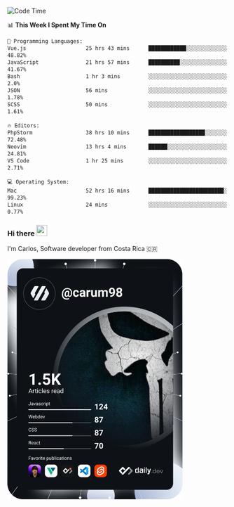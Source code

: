 
<!--START_SECTION:waka-->
![Code Time](http://img.shields.io/badge/Code%20Time-9%2C014%20hrs%2016%20mins-blue)

📊 **This Week I Spent My Time On** 

```text
💬 Programming Languages: 
Vue.js                   25 hrs 43 mins      ████████████░░░░░░░░░░░░░   48.82% 
JavaScript               21 hrs 57 mins      ██████████░░░░░░░░░░░░░░░   41.67% 
Bash                     1 hr 3 mins         ░░░░░░░░░░░░░░░░░░░░░░░░░   2.0% 
JSON                     56 mins             ░░░░░░░░░░░░░░░░░░░░░░░░░   1.78% 
SCSS                     50 mins             ░░░░░░░░░░░░░░░░░░░░░░░░░   1.61%

🔥 Editors: 
PhpStorm                 38 hrs 10 mins      ██████████████████░░░░░░░   72.48% 
Neovim                   13 hrs 4 mins       ██████░░░░░░░░░░░░░░░░░░░   24.81% 
VS Code                  1 hr 25 mins        ░░░░░░░░░░░░░░░░░░░░░░░░░   2.71%

💻 Operating System: 
Mac                      52 hrs 16 mins      ████████████████████████░   99.23% 
Linux                    24 mins             ░░░░░░░░░░░░░░░░░░░░░░░░░   0.77%

```


<!--END_SECTION:waka-->

### Hi there <img src="https://media.giphy.com/media/hvRJCLFzcasrR4ia7z/giphy.gif" width="25px" height="25px">

I'm Carlos, Software developer from Costa Rica 🇨🇷

<a href="https://app.daily.dev/carum98"><img src="https://github.com/carum98/carum98/blob/main/devcard.svg" width="400" alt="Carlos Umaña Acevedo's Dev Card"/></a>

